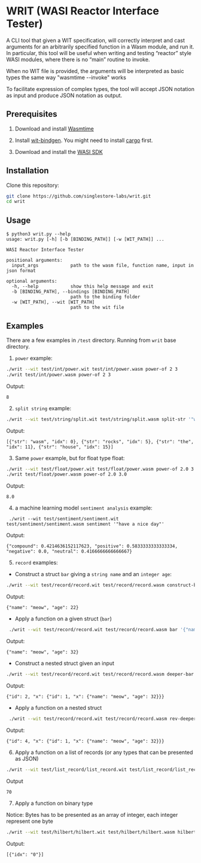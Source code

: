 # WRIT (WASI Reactor Interface Tester)

A CLI tool that given a WIT specification, will correctly interpret and cast arguments for an arbitrarily specified function in a Wasm module, and run it.  In particular, this tool will be useful when writing and testing “reactor” style WASI modules, where there is no “main” routine to invoke.

When no WIT file is provided, the arguments will be interpreted as basic types the same way "wasmtime --invoke" works

To facilitate expression of complex types, the tool will accept JSON notation as input and produce JSON notation as output.

## Prerequisites
1. Download and install [Wasmtime](https://wasmtime.dev/)


2. Install [wit-bindgen](https://github.com/bytecodealliance/wit-bindgen). You might need to install [cargo](https://doc.rust-lang.org/cargo/getting-started/installation.html) first.

3. Download and install the [WASI SDK](https://github.com/WebAssembly/wasi-sdk/releases/tag/wasi-sdk-14)

## Installation
Clone this repository:
```sh
git clone https://github.com/singlestore-labs/writ.git
cd writ
```

## Usage
```console
$ python3 writ.py --help
usage: writ.py [-h] [-b [BINDING_PATH]] [-w [WIT_PATH]] ...

WASI Reactor Interface Tester

positional arguments:
  input_args            path to the wasm file, function name, input in json format

optional arguments:
  -h, --help            show this help message and exit
  -b [BINDING_PATH], --bindings [BINDING_PATH]
                        path to the binding folder
  -w [WIT_PATH], --wit [WIT_PATH]
                        path to the wit file
```

## Examples 
There are a few examples in `/test` directory. Running from `writ` base directory.

1. `power` example: 
```sh
./writ --wit test/int/power.wit test/int/power.wasm power-of 2 3
./writ test/int/power.wasm power-of 2 3
```
Output:
```console
8
```

2. `split string` example:
```sh
./writ --wit test/string/split.wit test/string/split.wasm split-str '"wasm_rocks_the_house"' '"_"'
```
Output:
```console
[{"str": "wasm", "idx": 0}, {"str": "rocks", "idx": 5}, {"str": "the", "idx": 11}, {"str": "house", "idx": 15}]
```

3. Same `power` example, but for float type
float:
```sh
./writ --wit test/float/power.wit test/float/power.wasm power-of 2.0 3.0
./writ test/float/power.wasm power-of 2.0 3.0
```
Output:
```console
8.0
```
4. a machine learning model `sentiment analysis` example:
```
 ./writ --wit test/sentiment/sentiment.wit  test/sentiment/sentiment.wasm sentiment '"have a nice day"'
```
Output:
```console
{"compound": 0.4214636152117623, "positive": 0.5833333333333334, "negative": 0.0, "neutral": 0.4166666666666667}
```

5. `record` examples:
* Construct a struct `bar` giving a `string name` and an `integer age`:
```sh
./writ --wit test/record/record.wit test/record/record.wasm construct-bar '"meow"' 22
```
Output:
```console
{"name": "meow", "age": 22}
```
* Apply a function on a given struct (`bar`)
```sh
 ./writ --wit test/record/record.wit test/record/record.wasm bar '{"name": "meow", "age": 22}'
```
Output:
```console
{"name": "meow", "age": 32}
```

* Construct a nested struct given an input
```sh
./writ --wit test/record/record.wit test/record/record.wasm deeper-bar '{"name": "meow", "age": 22}'
```
Output:
```console
{"id": 2, "x": {"id": 1, "x": {"name": "meow", "age": 32}}}
```

* Apply a function on a nested struct
```sh
 ./writ --wit test/record/record.wit test/record/record.wasm rev-deeper-bar '{"id": 2, "x": {"id": 1, "x": {"name": "meow", "age": 32}}}'
```
Output:
```console
{"id": 4, "x": {"id": 1, "x": {"name": "meow", "age": 32}}}
```

6. Apply a function on a list of records (or any types that can be presented as JSON)
```sh
./writ --wit test/list_record/list_record.wit test/list_record/list_record.wasm test-list-record '[{"name": "doggo", "age": 42}, {"name":"meow", "age":28}]'
```
Output
```console
70
```
7. Apply a function on binary type

Notice: Bytes has to be presented as an array of integer, each integer represent one byte
```sh
./writ --wit test/hilbert/hilbert.wit test/hilbert/hilbert.wasm hilbert-encode '{"vec": [19,2,20,56,6,2,25,19], "min-value": 1.0, "max-value": 3.0, "scale": 6.0}'
```
Output:
```console
[{"idx": "0"}]
```
